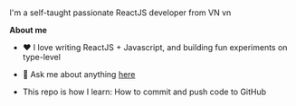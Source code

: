 
<br />

I'm a self-taught passionate ReactJS developer from VN vn

**About me**

- ❤️ I love writing ReactJS + Javascript, and building fun experiments on type-level

- 💬 Ask me about anything [here](https://github.com/tiennguyen275/git-github-flow/issues)

- This repo is how I learn: How to commit and push code to GitHub